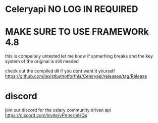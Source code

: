 # Celeryapi NO LOG IN REQUIRED

# MAKE SURE TO USE FRAMEWORk 4.8

this is compeltely untested let me know if somerhing breaks and the key system of the original is still needed

check out the compiled dll if you dont want it yourself
https://github.com/iexistbutnotforthis/Celeryapi/releases/tag/Release 

# discord 
join our discord for the celery community driven api
https://discord.com/invite/vPVnermHQu
